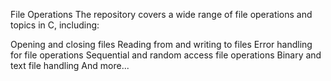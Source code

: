 File Operations
The repository covers a wide range of file operations and topics in C, including:

Opening and closing files
Reading from and writing to files
Error handling for file operations
Sequential and random access file operations
Binary and text file handling
And more...